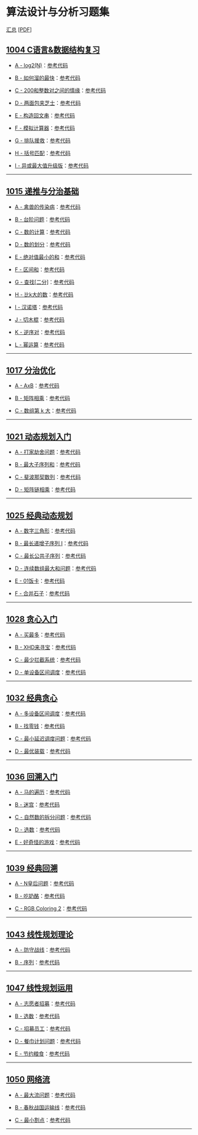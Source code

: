# 算法设计与分析习题集

[汇总](汇总.md) [[PDF](汇总.pdf)]

## [1004 C语言&数据结构复习](1004%20C语言&数据结构复习/readme.md)

- [A - log2(N)](1004%20C语言&数据结构复习/question/A%20-%20log2(N).md)：[参考代码](1004%20C语言&数据结构复习/Solution/A.cpp)

- [B - 如何溜的最快](1004%20C语言&数据结构复习/question/B%20-%20如何溜的最快.md)：[参考代码](1004%20C语言&数据结构复习/Solution/B.cpp)

- [C - 200和整数对之间的情缘](1004%20C语言&数据结构复习/question/C%20-%20200和整数对之间的情缘.md)：[参考代码](1004%20C语言&数据结构复习/Solution/C.cpp)

- [D - 两面包夹芝士](1004%20C语言&数据结构复习/question/D%20-%20两面包夹芝士.md)：[参考代码](1004%20C语言&数据结构复习/Solution/D.cpp)

- [E - 构造回文串](1004%20C语言&数据结构复习/question/E%20-%20构造回文串.md)：[参考代码](1004%20C语言&数据结构复习/Solution/E.cpp)

- [F - 模拟计算器](1004%20C语言&数据结构复习/question/F%20-%20模拟计算器.md)：[参考代码](1004%20C语言&数据结构复习/Solution/F.cpp)

- [G - 排队援救](1004%20C语言&数据结构复习/question/G%20-%20排队援救.md)：[参考代码](1004%20C语言&数据结构复习/Solution/G.cpp)

- [H - 括号匹配](1004%20C语言&数据结构复习/question/H%20-%20括号匹配.md)：[参考代码](1004%20C语言&数据结构复习/Solution/H.cpp)

- [I - 异或最大值升级版](1004%20C语言&数据结构复习/question/I%20-%20异或最大值升级版.md)：[参考代码](1004%20C语言&数据结构复习/Solution/I.cpp)

---
## [1015 递推与分治基础](1015%20递推与分治基础/readme.md)

- [A - 禽兽的传染病](1015%20递推与分治基础/Question/A%20-%20禽兽的传染病.md)：[参考代码](1015%20递推与分治基础/Solution/A.cpp)

- [B - 台阶问题](1015%20递推与分治基础/Question/B%20-%20台阶问题.md)：[参考代码](1015%20递推与分治基础/Solution/B.cpp)

- [C - 数的计算](1015%20递推与分治基础/Question/C%20-%20数的计算.md)：[参考代码](1015%20递推与分治基础/Solution/C.cpp)

- [D - 数的划分](1015%20递推与分治基础/Question/D%20-%20数的划分.md)：[参考代码](1015%20递推与分治基础/Solution/D.cpp)

- [E - 绝对值最小的和](1015%20递推与分治基础/Question/E%20-%20绝对值最小的和.md)：[参考代码](1015%20递推与分治基础/Solution/E.cpp)

- [F - 区间和](1015%20递推与分治基础/Question/F%20-%20区间和.md)：[参考代码](1015%20递推与分治基础/Solution/F.cpp)

- [G - 查找[二分]](1015%20递推与分治基础/Question/G%20-%20查找[二分].md)：[参考代码](1015%20递推与分治基础/Solution/G.cpp)

- [H - 比k大的数](1015%20递推与分治基础/Question/H%20-%20比k大的数.md)：[参考代码](1015%20递推与分治基础/Solution/H.cpp)

- [I - 汉诺塔](1015%20递推与分治基础/Question/I%20-%20汉诺塔.md)：[参考代码](1015%20递推与分治基础/Solution/I.cpp)

- [J - 切木棍](1015%20递推与分治基础/Question/J%20-%20切木棍.md)：[参考代码](1015%20递推与分治基础/Solution/J.cpp)

- [K - 逆序对](1015%20递推与分治基础/Question/K%20-%20逆序对.md)：[参考代码](1015%20递推与分治基础/Solution/K.cpp)

- [L - 幂运算](1015%20递推与分治基础/Question/L%20-%20幂运算.md)：[参考代码](1015%20递推与分治基础/Solution/L.cpp)

---
## [1017 分治优化](1017%20分治优化/readme.md)

- [A - AxB](1017%20分治优化/Question/A%20-%20AxB.md)：[参考代码](1017%20分治优化/Solution/A.cpp)

- [B - 矩阵相乘](1017%20分治优化/Question/B%20-%20矩阵相乘.md)：[参考代码](1017%20分治优化/Solution/B.cpp)

- [C - 数组第 k 大](1017%20分治优化/Question/C%20-%20数组第%20k%20大.md)：[参考代码](1017%20分治优化/Solution/C.cpp)

---
## [1021 动态规划入门](1021%20动态规划入门/readme.md)

- [A - 打家劫舍问题](1021%20动态规划入门/Question/A%20-%20打家劫舍问题.md)：[参考代码](1021%20动态规划入门/Solution/A.cpp)

- [B - 最大子序列和](1021%20动态规划入门/Question/B%20-%20最大子序列和.md)：[参考代码](1021%20动态规划入门/Solution/B.cpp)

- [C - 斐波那契数列](1021%20动态规划入门/Question/C%20-%20斐波那契数列.md)：[参考代码](1021%20动态规划入门/Solution/C.cpp)

- [D - 矩阵链相乘](1021%20动态规划入门/Question/D%20-%20矩阵链相乘.md)：[参考代码](1021%20动态规划入门/Solution/D.cpp)

---
## [1025 经典动态规划](1025%20经典动态规划/readme.md)

- [A - 数字三角形](1025%20经典动态规划/Question/A%20-%20数字三角形.md)：[参考代码](1025%20经典动态规划/Solution/A.cpp)

- [B - 最长递增子序列 I](1025%20经典动态规划/Question/B%20-%20最长递增子序列%20I.md)：[参考代码](1025%20经典动态规划/Solution/B.cpp)

- [C - 最长公共子序列](1025%20经典动态规划/Question/C%20-%20最长公共子序列.md)：[参考代码](1025%20经典动态规划/Solution/C.cpp)

- [D - 连续数组最大和问题](1025%20经典动态规划/Question/D%20-%20连续数组最大和问题.md)：[参考代码](1025%20经典动态规划/Solution/D.cpp)

- [E - 01饭卡](1025%20经典动态规划/Question/E%20-%2001饭卡.md)：[参考代码](1025%20经典动态规划/Solution/E.cpp)

- [F - 合并石子](1025%20经典动态规划/Question/F%20-%20合并石子.md)：[参考代码](1025%20经典动态规划/Solution/F.cpp)

---
## [1028 贪心入门](1028%20贪心入门/readme.md)

- [A - 买最多](1028%20贪心入门/Question/A%20-%20买最多.md)：[参考代码](1028%20贪心入门/Solution/A.cpp)

- [B - XHD来寻宝](1028%20贪心入门/Question/B%20-%20XHD来寻宝.md)：[参考代码](1028%20贪心入门/Solution/B.cpp)

- [C - 最少拦截系统](1028%20贪心入门/Question/C%20-%20最少拦截系统.md)：[参考代码](1028%20贪心入门/Solution/C.cpp)

- [D - 单设备区间调度](1028%20贪心入门/Question/D%20-%20单设备区间调度.md)：[参考代码](1028%20贪心入门/Solution/D.cpp)

---
## [1032 经典贪心](1032%20经典贪心/readme.md)

- [A - 多设备区间调度](1032%20经典贪心/Question/A%20-%20多设备区间调度.md)：[参考代码](1032%20经典贪心/Solution/A.cpp)

- [B - 找零钱](1032%20经典贪心/Question/B%20-%20找零钱.md)：[参考代码](1032%20经典贪心/Solution/B.cpp)

- [C - 最小延迟调度问题](1032%20经典贪心/Question/C%20-%20最小延迟调度问题.md)：[参考代码](1032%20经典贪心/Solution/C.cpp)

- [D - 最优装载](1032%20经典贪心/Question/D%20-%20最优装载.md)：[参考代码](1032%20经典贪心/Solution/D.cpp)

---
## [1036 回溯入门](1036%20回溯入门/readme.md)

- [A - 马的遍历](1036%20回溯入门/Question/A%20-%20马的遍历.md)：[参考代码](1036%20回溯入门/Solution/A.cpp)

- [B - 迷宫](1036%20回溯入门/Question/B%20-%20迷宫.md)：[参考代码](1036%20回溯入门/Solution/B.cpp)

- [C - 自然数的拆分问题](1036%20回溯入门/Question/C%20-%20自然数的拆分问题.md)：[参考代码](1036%20回溯入门/Solution/C.cpp)

- [D - 选数](1036%20回溯入门/Question/D%20-%20选数.md)：[参考代码](1036%20回溯入门/Solution/D.cpp)

- [E - 好奇怪的游戏](1036%20回溯入门/Question/E%20-%20好奇怪的游戏.md)：[参考代码](1036%20回溯入门/Solution/E.cpp)

---
## [1039 经典回溯](1039%20经典回溯/readme.md)

- [A - N皇后问题](1039%20经典回溯/Question/A%20-%20N皇后问题.md)：[参考代码](1039%20经典回溯/Solution/A.cpp)

- [B - 吃奶酪](1039%20经典回溯/Question/B%20-%20吃奶酪.md)：[参考代码](1039%20经典回溯/Solution/B.cpp)

- [C - RGB Coloring 2](1039%20经典回溯/Question/C%20-%20RGB%20Coloring%202.md)：[参考代码](1039%20经典回溯/Solution/C.cpp)

---
## [1043 线性规划理论](1043%20线性规划理论/readme.md)

- [A - 防守战线](1043%20线性规划理论/question/A%20-%20防守战线.md)：[参考代码](1043%20线性规划理论/solution/A.cpp)

- [B - 序列](1043%20线性规划理论/question/B%20-%20序列.md)：[参考代码](1043%20线性规划理论/solution/B.cpp)

---
## [1047 线性规划运用](1047%20线性规划运用/readme.md)

- [A - 志愿者招募](1047%20线性规划运用/question/A%20-%20志愿者招募.md)：[参考代码](1047%20线性规划运用/solution/A.cpp)

- [B - 选数](1047%20线性规划运用/question/B%20-%20选数.md)：[参考代码](1047%20线性规划运用/solution/B.cpp)

- [C - 招募员工](1047%20线性规划运用/question/C%20-%20招募员工.md)：[参考代码](1047%20线性规划运用/solution/C.cpp)

- [D - 餐巾计划问题](1047%20线性规划运用/question/D%20-%20餐巾计划问题.md)：[参考代码](1047%20线性规划运用/solution/D.cpp)

- [E - 节约粮食](1047%20线性规划运用/question/E%20-%20节约粮食.md)：[参考代码](1047%20线性规划运用/solution/E.cpp)

---
## [1050 网络流](1050%20网络流/readme.md)

- [A - 最大流问题](1050%20网络流/question/A%20-%20最大流问题.md)：[参考代码](1050%20网络流/solution/1050%20A.cpp)

- [B - 春秋战国运输线](1050%20网络流/question/B%20-%20春秋战国运输线.md)：[参考代码](1050%20网络流/solution/1050%20B.cpp)

- [C - 最小割点](1050%20网络流/question/C%20-%20最小割点.md)：[参考代码](1050%20网络流/solution/C.cpp)

---